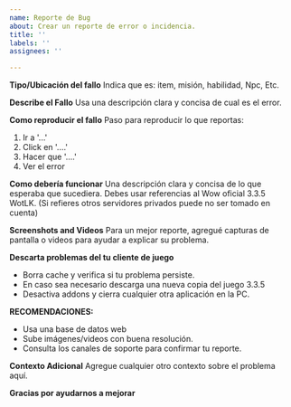 ```yaml
---
name: Reporte de Bug
about: Crear un reporte de error o incidencia.
title: ''
labels: ''
assignees: ''

---
```


**Tipo/Ubicación del fallo**
Indica que es: item, misión, habilidad, Npc, Etc.

**Describe el Fallo**
Usa una descripción clara y concisa de cual es el error.

**Como reproducir el fallo**
Paso para reproducir lo que reportas:
1. Ir a '...'
2. Click en '....'
3. Hacer que '....'
4. Ver el error

**Como debería funcionar**
Una descripción clara y concisa de lo que esperaba que sucediera. Debes usar referencias al Wow oficial 3.3.5 WotLK. (Si refieres otros servidores privados puede no ser tomado en cuenta)

**Screenshots and Videos**
Para un mejor reporte, agregué capturas de pantalla o videos para ayudar a explicar su problema.

**Descarta problemas del tu cliente de juego**
 - Borra cache y verifica si tu problema persiste.
 - En caso sea necesario descarga una nueva copia del juego 3.3.5
 - Desactiva addons y cierra cualquier otra aplicación en la PC.

**RECOMENDACIONES:**
 - Usa una base de datos web
 - Sube imágenes/videos con buena resolución.
 - Consulta los canales de soporte para confirmar tu reporte.

**Contexto Adicional**
Agregue cualquier otro contexto sobre el problema aquí.


**Gracias por ayudarnos a mejorar**
